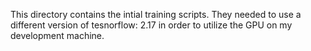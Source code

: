 This directory contains the intial training scripts. They needed to use a different version of tesnorflow: 2.17 in order to utilize the GPU on my development machine.  
